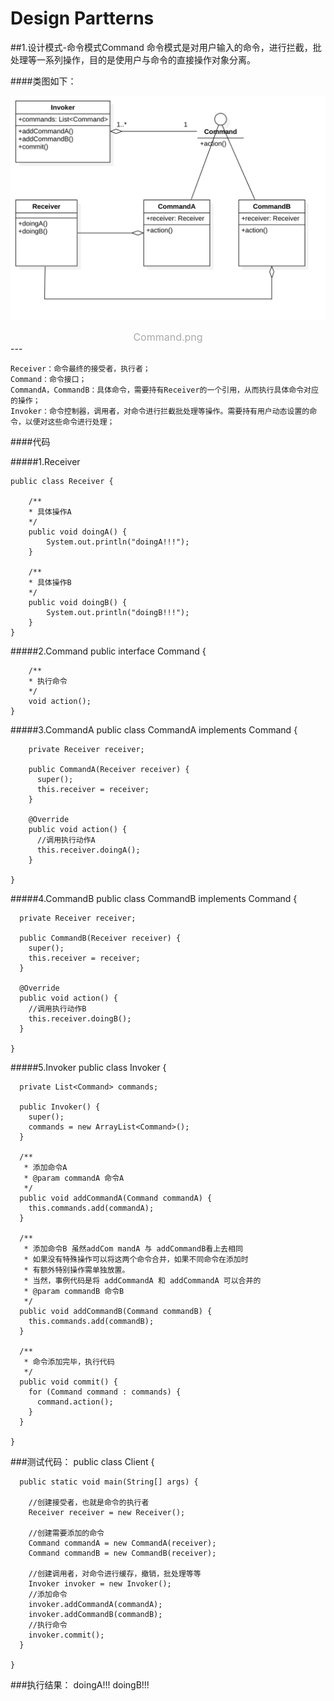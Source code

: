 # Design Partterns

##1.设计模式-命令模式Command
命令模式是对用户输入的命令，进行拦截，批处理等一系列操作，目的是使用户与命令的直接操作对象分离。

####类图如下：

![command.png](./img/CommandClass.png)
<center><font color=#aaaaaa size=3>Command.png</font></center>
---

	Receiver：命令最终的接受者，执行者；
	Command：命令接口；
	CommandA，CommandB：具体命令，需要持有Receiver的一个引用，从而执行具体命令对应的操作；
	Invoker：命令控制器，调用者，对命令进行拦截批处理等操作。需要持有用户动态设置的命令，以便对这些命令进行处理；

####代码

#####1.Receiver

	public class Receiver {
  
  		/**
   		* 具体操作A
   		*/
  		public void doingA() {
    		System.out.println("doingA!!!");
  		}

  		/**
   		* 具体操作B
   		*/
  		public void doingB() {
    		System.out.println("doingB!!!");
  		}
	}
#####2.Command
	public interface Command {

		/**
		* 执行命令
		*/
		void action();
	}
#####3.CommandA
	public class CommandA implements Command {
		  
		private Receiver receiver;
		
		public CommandA(Receiver receiver) {
		  super();
		  this.receiver = receiver;
		}
		
		@Override
		public void action() {
		  //调用执行动作A
		  this.receiver.doingA();
		}
		
	}

#####4.CommandB
	public class CommandB implements Command {
	  
	  private Receiver receiver;
	
	  public CommandB(Receiver receiver) {
	    super();
	    this.receiver = receiver;
	  }
	
	  @Override
	  public void action() {
	    //调用执行动作B
	    this.receiver.doingB();
	  }
	
	}
#####5.Invoker
	public class Invoker {
	  
	  private List<Command> commands;
	  
	  public Invoker() {
	    super();
	    commands = new ArrayList<Command>();
	  }
	
	  /**
	   * 添加命令A
	   * @param commandA 命令A
	   */
	  public void addCommandA(Command commandA) {
	    this.commands.add(commandA);
	  }
	
	  /**
	   * 添加命令B 虽然addCom mandA 与 addCommandB看上去相同
	   * 如果没有特殊操作可以将这两个命令合并，如果不同命令在添加时
	   * 有额外特别操作需单独放置。
	   * 当然，事例代码是将 addCommandA 和 addCommandA 可以合并的
	   * @param commandB 命令B
	   */
	  public void addCommandB(Command commandB) {
	    this.commands.add(commandB);
	  }
	
	  /**
	   * 命令添加完毕，执行代码
	   */
	  public void commit() {
	    for (Command command : commands) {
	      command.action();
	    }
	  }
	
	}

###测试代码：
	public class Client {
	
	  public static void main(String[] args) {
	    
	    //创建接受者，也就是命令的执行者
	    Receiver receiver = new Receiver();
	    
	    //创建需要添加的命令
	    Command commandA = new CommandA(receiver);
	    Command commandB = new CommandB(receiver);
	    
	    //创建调用者，对命令进行缓存，撤销，批处理等等
	    Invoker invoker = new Invoker();
	    //添加命令
	    invoker.addCommandA(commandA);
	    invoker.addCommandB(commandB);
	    //执行命令
	    invoker.commit();
	  }
	
	}
###执行结果：
	doingA!!!
	doingB!!!
